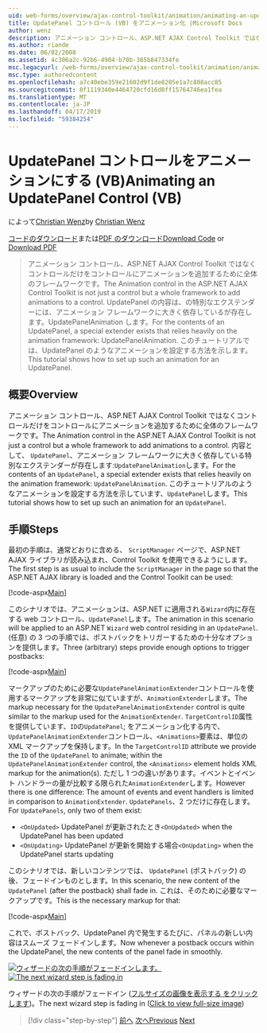 ```yaml
---
uid: web-forms/overview/ajax-control-toolkit/animation/animating-an-updatepanel-control-vb
title: UpdatePanel コントロール (VB) をアニメーション化 |Microsoft Docs
author: wenz
description: アニメーション コントロール、ASP.NET AJAX Control Toolkit ではなくコントロールだけをコントロールにアニメーションを追加するために全体のフレームワークです。 内容として、.
ms.author: riande
ms.date: 06/02/2008
ms.assetid: 4c306a2c-92b6-4904-b70b-365b847334fe
msc.legacyurl: /web-forms/overview/ajax-control-toolkit/animation/animating-an-updatepanel-control-vb
msc.type: authoredcontent
ms.openlocfilehash: a7c40ebe359e21602d9f1de8205e1a7c808acc85
ms.sourcegitcommit: 0f1119340e4464720cfd16d0ff15764746ea1fea
ms.translationtype: MT
ms.contentlocale: ja-JP
ms.lasthandoff: 04/17/2019
ms.locfileid: "59384254"
---
```

# <a name="animating-an-updatepanel-control-vb"></a><span data-ttu-id="aaf19-104">UpdatePanel コントロールをアニメーションにする (VB)</span><span class="sxs-lookup"><span data-stu-id="aaf19-104">Animating an UpdatePanel Control (VB)</span></span>

<span data-ttu-id="aaf19-105">によって[Christian Wenz](https://github.com/wenz)</span><span class="sxs-lookup"><span data-stu-id="aaf19-105">by [Christian Wenz](https://github.com/wenz)</span></span>

<span data-ttu-id="aaf19-106">[コードのダウンロード](http://download.microsoft.com/download/9/3/f/93f8daea-bebd-4821-833b-95205389c7d0/UpdatePanelAnimation1.vb.zip)または[PDF のダウンロード](http://download.microsoft.com/download/b/6/a/b6ae89ee-df69-4c87-9bfb-ad1eb2b23373/updatepanelanimation1VB.pdf)</span><span class="sxs-lookup"><span data-stu-id="aaf19-106">[Download Code](http://download.microsoft.com/download/9/3/f/93f8daea-bebd-4821-833b-95205389c7d0/UpdatePanelAnimation1.vb.zip) or [Download PDF](http://download.microsoft.com/download/b/6/a/b6ae89ee-df69-4c87-9bfb-ad1eb2b23373/updatepanelanimation1VB.pdf)</span></span>

> <span data-ttu-id="aaf19-107">アニメーション コントロール、ASP.NET AJAX Control Toolkit ではなくコントロールだけをコントロールにアニメーションを追加するために全体のフレームワークです。</span><span class="sxs-lookup"><span data-stu-id="aaf19-107">The Animation control in the ASP.NET AJAX Control Toolkit is not just a control but a whole framework to add animations to a control.</span></span> <span data-ttu-id="aaf19-108">UpdatePanel の内容は、の特別なエクステンダーには、アニメーション フレームワークに大きく依存しているが存在します。UpdatePanelAnimation します。</span><span class="sxs-lookup"><span data-stu-id="aaf19-108">For the contents of an UpdatePanel, a special extender exists that relies heavily on the animation framework: UpdatePanelAnimation.</span></span> <span data-ttu-id="aaf19-109">このチュートリアルでは、UpdatePanel のようなアニメーションを設定する方法を示します。</span><span class="sxs-lookup"><span data-stu-id="aaf19-109">This tutorial shows how to set up such an animation for an UpdatePanel.</span></span>


## <a name="overview"></a><span data-ttu-id="aaf19-110">概要</span><span class="sxs-lookup"><span data-stu-id="aaf19-110">Overview</span></span>

<span data-ttu-id="aaf19-111">アニメーション コントロール、ASP.NET AJAX Control Toolkit ではなくコントロールだけをコントロールにアニメーションを追加するために全体のフレームワークです。</span><span class="sxs-lookup"><span data-stu-id="aaf19-111">The Animation control in the ASP.NET AJAX Control Toolkit is not just a control but a whole framework to add animations to a control.</span></span> <span data-ttu-id="aaf19-112">内容として、 `UpdatePanel`、アニメーション フレームワークに大きく依存している特別なエクステンダーが存在します:`UpdatePanelAnimation`します。</span><span class="sxs-lookup"><span data-stu-id="aaf19-112">For the contents of an `UpdatePanel`, a special extender exists that relies heavily on the animation framework: `UpdatePanelAnimation`.</span></span> <span data-ttu-id="aaf19-113">このチュートリアルのようなアニメーションを設定する方法を示しています、`UpdatePanel`します。</span><span class="sxs-lookup"><span data-stu-id="aaf19-113">This tutorial shows how to set up such an animation for an `UpdatePanel`.</span></span>

## <a name="steps"></a><span data-ttu-id="aaf19-114">手順</span><span class="sxs-lookup"><span data-stu-id="aaf19-114">Steps</span></span>

<span data-ttu-id="aaf19-115">最初の手順は、通常どおりに含める、 `ScriptManager`  ページで、ASP.NET AJAX ライブラリが読み込まれ、Control Toolkit を使用できるようにします。</span><span class="sxs-lookup"><span data-stu-id="aaf19-115">The first step is as usual to include the `ScriptManager` in the page so that the ASP.NET AJAX library is loaded and the Control Toolkit can be used:</span></span>

[!code-aspx[Main](animating-an-updatepanel-control-vb/samples/sample1.aspx)]

<span data-ttu-id="aaf19-116">このシナリオでは、アニメーションは、ASP.NET に適用される`Wizard`内に存在する web コントロール、`UpdatePanel`します。</span><span class="sxs-lookup"><span data-stu-id="aaf19-116">The animation in this scenario will be applied to an ASP.NET `Wizard` web control residing in an `UpdatePanel`.</span></span> <span data-ttu-id="aaf19-117">(任意) の 3 つの手順では、ポストバックをトリガーするための十分なオプションを提供します。</span><span class="sxs-lookup"><span data-stu-id="aaf19-117">Three (arbitrary) steps provide enough options to trigger postbacks:</span></span>

[!code-aspx[Main](animating-an-updatepanel-control-vb/samples/sample2.aspx)]

<span data-ttu-id="aaf19-118">マークアップのために必要な`UpdatePanelAnimationExtender`コントロールを使用するマークアップを非常に似ていますが、`AnimationExtender`します。</span><span class="sxs-lookup"><span data-stu-id="aaf19-118">The markup necessary for the `UpdatePanelAnimationExtender` control is quite similar to the markup used for the `AnimationExtender`.</span></span> <span data-ttu-id="aaf19-119">`TargetControlID`属性を提供しています、`ID`の`UpdatePanel`; をアニメーション化する内で、`UpdatePanelAnimationExtender`コントロール、`<Animations>`要素は、単位の XML マークアップを保持します。</span><span class="sxs-lookup"><span data-stu-id="aaf19-119">In the `TargetControlID` attribute we provide the `ID` of the `UpdatePanel` to animate; within the `UpdatePanelAnimationExtender` control, the `<Animations>` element holds XML markup for the animation(s).</span></span> <span data-ttu-id="aaf19-120">ただし 1 つの違いがあります。イベントとイベント ハンドラーの量が比較する限られた`AnimationExtender`します。</span><span class="sxs-lookup"><span data-stu-id="aaf19-120">However there is one difference: The amount of events and event handlers is limited in comparison to `AnimationExtender`.</span></span> <span data-ttu-id="aaf19-121">`UpdatePanels`、2 つだけに存在します。</span><span class="sxs-lookup"><span data-stu-id="aaf19-121">For `UpdatePanels`, only two of them exist:</span></span>

- <span data-ttu-id="aaf19-122">`<OnUpdated>` UpdatePanel が更新されたとき</span><span class="sxs-lookup"><span data-stu-id="aaf19-122">`<OnUpdated>` when the UpdatePanel has been updated</span></span>
- <span data-ttu-id="aaf19-123">`<OnUpdating>` UpdatePanel が更新を開始する場合</span><span class="sxs-lookup"><span data-stu-id="aaf19-123">`<OnUpdating>` when the UpdatePanel starts updating</span></span>

<span data-ttu-id="aaf19-124">このシナリオでは、新しいコンテンツでは、 `UpdatePanel` (ポストバック) の後、フェードインものとします。</span><span class="sxs-lookup"><span data-stu-id="aaf19-124">In this scenario, the new content of the `UpdatePanel` (after the postback) shall fade in.</span></span> <span data-ttu-id="aaf19-125">これは、そのために必要なマークアップです。</span><span class="sxs-lookup"><span data-stu-id="aaf19-125">This is the necessary markup for that:</span></span>

[!code-aspx[Main](animating-an-updatepanel-control-vb/samples/sample3.aspx)]

<span data-ttu-id="aaf19-126">これで、ポストバック、UpdatePanel 内で発生するたびに、パネルの新しい内容はスムーズ フェードインします。</span><span class="sxs-lookup"><span data-stu-id="aaf19-126">Now whenever a postback occurs within the UpdatePanel, the new contents of the panel fade in smoothly.</span></span>


<span data-ttu-id="aaf19-127">[![ウィザードの次の手順がフェードインします。](animating-an-updatepanel-control-vb/_static/image2.png)](animating-an-updatepanel-control-vb/_static/image1.png)</span><span class="sxs-lookup"><span data-stu-id="aaf19-127">[![The next wizard step is fading in](animating-an-updatepanel-control-vb/_static/image2.png)](animating-an-updatepanel-control-vb/_static/image1.png)</span></span>

<span data-ttu-id="aaf19-128">ウィザードの次の手順がフェードイン ([フルサイズの画像を表示する をクリックします](animating-an-updatepanel-control-vb/_static/image3.png))。</span><span class="sxs-lookup"><span data-stu-id="aaf19-128">The next wizard step is fading in ([Click to view full-size image](animating-an-updatepanel-control-vb/_static/image3.png))</span></span>

> [!div class="step-by-step"]
> <span data-ttu-id="aaf19-129">[前へ](changing-an-animation-using-client-side-code-vb.md)
> [次へ](dynamically-controlling-updatepanel-animations-vb.md)</span><span class="sxs-lookup"><span data-stu-id="aaf19-129">[Previous](changing-an-animation-using-client-side-code-vb.md)
[Next](dynamically-controlling-updatepanel-animations-vb.md)</span></span>
